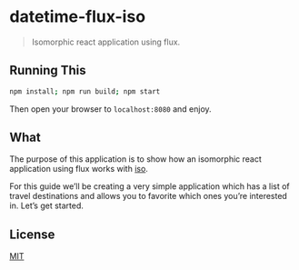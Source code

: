 # datetime-flux-iso

> Isomorphic react application using flux.

## Running This

```sh
npm install; npm run build; npm start
```

Then open your browser to `localhost:8080` and enjoy.

## What

The purpose of this application is to show how an isomorphic react application using flux works with [iso](https://github.com/goatslacker/iso).

For this guide we’ll be creating a very simple application which has a list of travel destinations and allows you to favorite which ones you’re interested in. Let’s get started.

## License

[MIT](http://josh.mit-license.org/)
